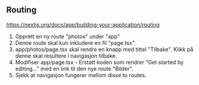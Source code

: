 ## Routing
https://nextjs.org/docs/app/building-your-application/routing

1. Opprett en ny route "photos" under "app"
2. Denne route skal kun inkludere en fil "page.tsx"
3. app/photos/page.tsx skal rendre en knapp med tittel "Tilbake". Klikk på denne skal resultere i navigasjon tilbake.
4. Modifiser app/page.tsx - Erstatt koden som rendrer "Get started by editing..." med en link til den nye route "Bilder".
5. Sjekk at navigasjon fungerer mellom disse to routes. 